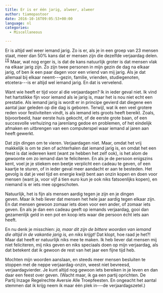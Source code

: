```yaml
---
title: Er is er één jarig, alweer, alweer
author: tiamopastoor
date: 2016-10-16T09:05:53+00:00
language: nl
categories:
  - Miscellaneous

---
```

Er is altijd wel weer iemand jarig. Zo is er, als je in een groep van 23 mensen staat, meer dan 50% kans dat er mensen zijn die dezelfde verjaardag delen.<sup>[[1]](https://nl.wikipedia.org/wiki/Verjaardagenparadox)</sup> Maar, wat nog erger is, is dat de kans natuurlijk groter is dat mensen vlak na elkaar jarig zijn. Zo zijn twee personen in mijn gezin de dag na elkaar jarig, of ben ik een paar dagen voor een vriend van mij jarig. Als je dat allemaal bij elkaar neemt---gezin, familie, vrienden, studiegenoten, etcetera---is er altijd wel iemand jarig. En dat is vervelend.

Want wie heeft er tijd voor al die verjaardagen? Ik in ieder geval niet. Ik vind het hartstikke fijn voor iemand als ie jarig is, maar het is nou niet echt een prestatie. Als iemand jarig is wordt er in principe gevierd dat diegene een aantal jaar geleden op die dag is geboren. Terwijl, wat ik een veel grotere reden voor festiviteiten vindt, is als iemand iets groots heeft bereikt. Zoals, bijvoorbeeld, haar eerste huis gekocht, of de eerste grote baan, of een succesvolle verhuizing na jarenlang gedoe en problemen, of het eindelijk afmaken en uitbrengen van een computerspel waar iemand al jaren aan heeft gewerkt.


Dat zijn dingen om te vieren. Verjaardagen niet. Maar, omdat het vrij makkelijk is om te zien of achterhalen dat iemand jarig is, en omdat het een feest is dat iedereen kent (want ze hebben het zelf ook), is het alom de gewoonte om zo iemand dan te feliciteren. En als je de persoon enigszins kent, voel je je stiekem een beetje verplicht een cadeau te geven, of een kaartje te sturen, of in ieder geval meer aandacht er aan te besteden. Het gevolg is dat je veel tijd en energie kwijt bent aan onzin kopen en doen voor mensen (want ja, voor vijf á tien euro kun je ook niks fatsoenlijks kopen), en niemand is er iets mee opgeschoten.

Natuurlijk, het is fijn als mensen aardig tegen je zijn en je dingen geven. Maar ik heb liever dat mensen het hele jaar aardig tegen elkaar zijn. En dat mensen gewoon zomaar iets doen voor een ander, of zomaar iets geven. En als je dan een cadeau geeft op iemands verjaardag, gooi dan gezamenlijk geld in een pot en koop iets waar die persoon écht iets aan heeft.

En nu denk je misschien: _ja, maar dit zijn de bittere woorden van iemand die altijd in de vakantie jarig is, en niks krijgt!_ Dat klopt, hoe raad je het?! Maar dat heeft er natuurlijk niks mee te maken. Ik heb liever dat mensen mij niet feliciteren, mij niks geven en niks speciaals doen op mijn verjaardag, als dat betekent dat ik gewoon de rest van het jaar een fijne tijd heb.

Mochten mijn woorden aanslaan, en steeds meer mensen besluiten te stoppen met de neppe verjaardag-onzin, weest niet bevreesd, verjaardagvierder. Je kunt altijd nog gewoon iets bereiken in je leven en dan daar een feest over geven. (Wacht maar, ik ga een partij oprichten. De Partij Inzage Regelrechte Aversie Alle Troepfeesten. En ongeacht het aantal stemmen dat ik krijg neem ik maar één plek in---de verjaardagszetel.)